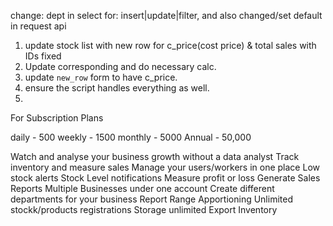 change:
	dept in select for: insert|update|filter, and also
	changed/set default in request api 
    
1. update stock list with new row for c_price(cost price) & total sales with IDs fixed 
2. Update corresponding <td> and do necessary calc.
3. update `new_row` form to have c_price.
4. ensure the script handles everything as well.
5. 




For Subscription Plans

daily - 500
weekly -  1500
monthly - 5000
Annual - 50,000

Watch and analyse your business growth without a data analyst
Track inventory and measure sales
Manage your users/workers in one place
Low stock alerts
Stock Level notifications
Measure profit or loss
Generate Sales Reports
Multiple Businesses under one account
Create different departments for your business
Report Range
Apportioning
Unlimited stockk/products registrations
Storage unlimited
Export Inventory
